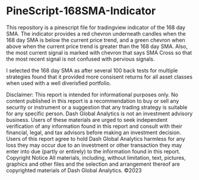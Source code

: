 # PineScript-168SMA-Indicator
This repository is a pinescript file for tradingview indicator of the 168 day SMA. The indicator provides a red chevron underneath candles when the 168 day SMA is below the current price trend, and a green chevron when above when the current price trend is greater than the 168 day SMA. Also, the most current signal is marked with chevron that says SMA Cross so that the most recent signal is not confused with pervious signals. 

I selected the 168 day SMA as after several 100 back tests for multiple strategies found that it provided more consisent returns for all asset classes when used with a well diverisfied portfolio. 

Disclaimer: This report is intended for informational purposes only. No content published in this report is a recommendation to buy or sell any security or instrument or a suggestion that any trading strategy is suitable for any specific person. Dash Global Analytics is not an investment advisory business. Users of these materials are urged to seek independent verification of any information found in this report and consult with their financial, legal, and tax advisors before making an investment decision. Users of this report agree to hold Dash Global Analytics harmless for any loss they may occur due to an investment or other transaction they may enter into due (partly or entirely) to the information found in this report. Copyright Notice All materials, including, without limitation, text, pictures, graphics and other files and the selection and arrangement thereof are copyrighted materials of Dash Global Analytics. ©2023
